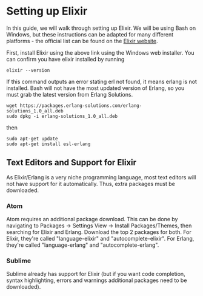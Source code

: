 
# Setting up Elixir

In this guide, we will walk through setting up Elixir. We will be using Bash on Windows, but these instructions can be adapted for many different platforms - the official list can be found on the [Elixir website](https://elixir-lang.org/install.htm). 

First, install Elixir using the above link using the Windows web installer. You can confirm you have elixir installed by running
```
elixir --version
```
If this command outputs an error stating erl not found, it means erlang is not installed. Bash will not have the most updated version of Erlang, so you must grab the latest version from Erlang Solutions.

```
wget https://packages.erlang-solutions.com/erlang-solutions_1.0_all.deb
sudo dpkg -i erlang-solutions_1.0_all.deb
```
then
```
sudo apt-get update
sudo apt-get install esl-erlang
```


## Text Editors and Support for Elixir

As Elixir/Erlang is a very niche programming language, most text editors will not have support for it automatically. Thus, extra packages must be downloaded. 

### Atom ###
Atom requires an additional package download. This can be done by navigating to Packages -> Settings View -> Install Packages/Themes, then searching for Elixir and Erlang. Download the top 2 packages for both. For Elixir, they're called "language-elixir" and "autocomplete-elixir". For Erlang, they're called "language-erlang" and "autocomplete-erlang".

### Sublime ###
Sublime already has support for Elixir (but if you want code completion, syntax highlighting, errors and warnings additional packages need to be downloaded).
